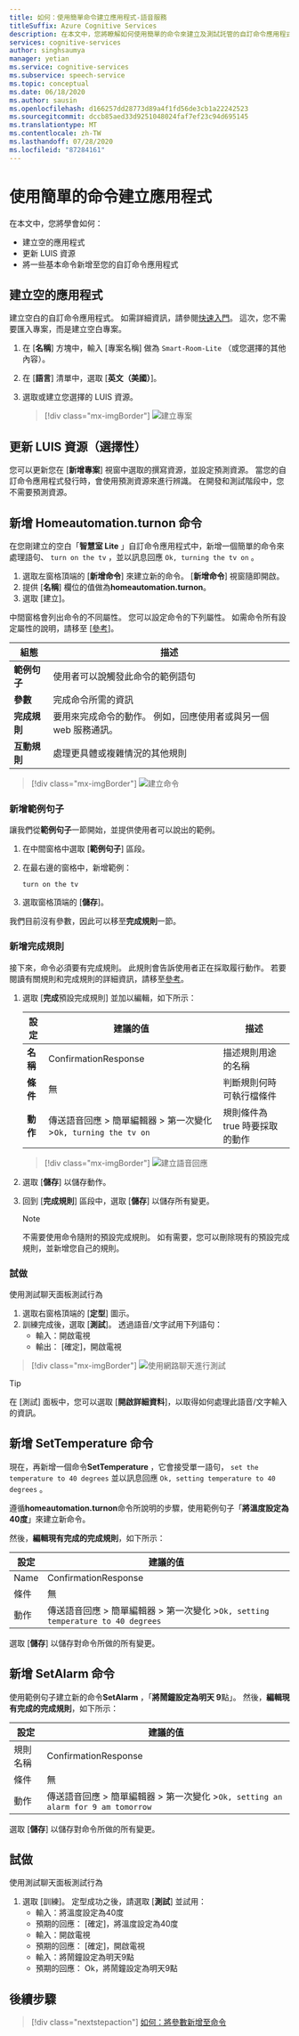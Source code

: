 ```yaml
---
title: 如何：使用簡單命令建立應用程式-語音服務
titleSuffix: Azure Cognitive Services
description: 在本文中，您將瞭解如何使用簡單的命令來建立及測試託管的自訂命令應用程式。
services: cognitive-services
author: singhsaumya
manager: yetian
ms.service: cognitive-services
ms.subservice: speech-service
ms.topic: conceptual
ms.date: 06/18/2020
ms.author: sausin
ms.openlocfilehash: d166257dd28773d89a4f1fd56de3cb1a22242523
ms.sourcegitcommit: dccb85aed33d9251048024faf7ef23c94d695145
ms.translationtype: MT
ms.contentlocale: zh-TW
ms.lasthandoff: 07/28/2020
ms.locfileid: "87284161"
---
```

# <a name="create-application-with-simple-commands"></a>使用簡單的命令建立應用程式

在本文中，您將學會如何：
 - 建立空的應用程式
 - 更新 LUIS 資源
 - 將一些基本命令新增至您的自訂命令應用程式

## <a name="create-empty-application"></a>建立空的應用程式
建立空白的自訂命令應用程式。 如需詳細資訊，請參閱[快速入門](quickstart-custom-commands-application.md)。 這次，您不需要匯入專案，而是建立空白專案。

1. 在 [**名稱**] 方塊中，輸入 [專案名稱] 做為 `Smart-Room-Lite` （或您選擇的其他內容）。
1. 在 [**語言**] 清單中，選取 [**英文（美國）**]。
1. 選取或建立您選擇的 LUIS 資源。

   > [!div class="mx-imgBorder"]
   > ![建立專案](media/custom-commands/create-new-project.png)

## <a name="update-luis-resources-optional"></a>更新 LUIS 資源（選擇性）

您可以更新您在 [**新增專案**] 視窗中選取的撰寫資源，並設定預測資源。 當您的自訂命令應用程式發行時，會使用預測資源來進行辨識。 在開發和測試階段中，您不需要預測資源。

## <a name="add-turnon-command"></a>新增 Homeautomation.turnon 命令

在您剛建立的空白「**智慧室 Lite** 」自訂命令應用程式中，新增一個簡單的命令來處理語句、 `turn on the tv` ，並以訊息回應 `Ok, turning the tv on` 。

1. 選取左窗格頂端的 [**新增命令**] 來建立新的命令。 [**新增命令**] 視窗隨即開啟。
1. 提供 [**名稱**] 欄位的值做為**homeautomation.turnon**。
1. 選取 [建立]。

中間窗格會列出命令的不同屬性。 您可以設定命令的下列屬性。 如需命令所有設定屬性的說明，請移至 [[參考](./custom-commands-references.md)]。

| 組態            | 描述                                                                                                                 |
| ---------------- | --------------------------------------------------------------------------------------------------------------------------- |
| **範例句子** | 使用者可以說觸發此命令的範例語句                                                                 |
| **參數**       | 完成命令所需的資訊                                                                                |
| **完成規則** | 要用來完成命令的動作。 例如，回應使用者或與另一個 web 服務通訊。 |
| **互動規則**   | 處理更具體或複雜情況的其他規則                                                              |


> [!div class="mx-imgBorder"]
> ![建立命令](media/custom-commands/add-new-command.png)

### <a name="add-example-sentences"></a>新增範例句子

讓我們從**範例句子**一節開始，並提供使用者可以說出的範例。

1. 在中間窗格中選取 [**範例句子**] 區段。
1. 在最右邊的窗格中，新增範例：

    ```
    turn on the tv
    ```

1.  選取窗格頂端的 [**儲存**]。

我們目前沒有參數，因此可以移至**完成規則**一節。

### <a name="add-a-completion-rule"></a>新增完成規則

接下來，命令必須要有完成規則。 此規則會告訴使用者正在採取履行動作。 若要閱讀有關規則和完成規則的詳細資訊，請移至[參考](./custom-commands-references.md)。

1. 選取 [**完成**預設完成規則] 並加以編輯，如下所示：

    
    | 設定    | 建議的值                          | 描述                                        |
    | ---------- | ---------------------------------------- | -------------------------------------------------- |
    | **名稱**       | ConfirmationResponse                  | 描述規則用途的名稱          |
    | **條件** | 無                                     | 判斷規則何時可執行檔條件    |
    | **動作**    | 傳送語音回應 > 簡單編輯器 > 第一次變化 >`Ok, turning the tv on` | 規則條件為 true 時要採取的動作 |
    



   > [!div class="mx-imgBorder"]
   > ![建立語音回應](media/custom-commands/create-speech-response-action.png)

1. 選取 [**儲存**] 以儲存動作。
1. 回到 [**完成規則**] 區段中，選取 [**儲存**] 以儲存所有變更。 


    > [!NOTE]
    > 不需要使用命令隨附的預設完成規則。 如有需要，您可以刪除現有的預設完成規則，並新增您自己的規則。

### <a name="try-it-out"></a>試做

使用測試聊天面板測試行為
1. 選取右窗格頂端的 [**定型**] 圖示。
1. 訓練完成後，選取 [**測試**]。 透過語音/文字試用下列語句：
    - 輸入：開啟電視
    - 輸出： [確定]，開啟電視


> [!div class="mx-imgBorder"]
> ![使用網路聊天進行測試](media/custom-commands/create-basic-test-chat.png)

> [!TIP]
> 在 [測試] 面板中，您可以選取 [**開啟詳細資料**]，以取得如何處理此語音/文字輸入的資訊。  

## <a name="add-settemperature-command"></a>新增 SetTemperature 命令

現在，再新增一個命令**SetTemperature** ，它會接受單一語句， `set the temperature to 40 degrees` 並以訊息回應 `Ok, setting temperature to 40 degrees` 。

遵循**homeautomation.turnon**命令所說明的步驟，使用範例句子「**將溫度設定為40度**」來建立新命令。

然後，**編輯現有完成的完成規則**，如下所示：

| 設定    | 建議的值                          |
| ---------- | ---------------------------------------- |
| Name  | ConfirmationResponse                  |
| 條件 | 無                                     |
| 動作    | 傳送語音回應 > 簡單編輯器 > 第一次變化 >`Ok, setting temperature to 40 degrees` |

選取 [**儲存**] 以儲存對命令所做的所有變更。

## <a name="add-setalarm-command"></a>新增 SetAlarm 命令
使用範例句子建立新的命令**SetAlarm** ，「**將鬧鐘設定為明天 9**點」。 然後，**編輯現有完成的完成規則**，如下所示：

| 設定    | 建議的值                          |
| ---------- | ---------------------------------------- |
| 規則名稱  | ConfirmationResponse                  |
| 條件 | 無                                     |
| 動作    | 傳送語音回應 > 簡單編輯器 > 第一次變化 >`Ok, setting an alarm for 9 am tomorrow` |

選取 [**儲存**] 以儲存對命令所做的所有變更。

## <a name="try-it-out"></a>試做

使用測試聊天面板測試行為
1. 選取 [訓練]。 定型成功之後，請選取 [**測試**] 並試用：
    - 輸入：將溫度設定為40度
    - 預期的回應： [確定]，將溫度設定為40度
    - 輸入：開啟電視
    - 預期的回應： [確定]，開啟電視
    - 輸入：將鬧鐘設定為明天9點
    - 預期的回應： Ok，將鬧鐘設定為明天9點

## <a name="next-steps"></a>後續步驟

> [!div class="nextstepaction"]
> [如何：將參數新增至命令](./how-to-custom-commands-add-parameters-to-commands.md)
